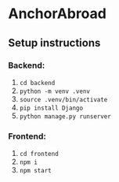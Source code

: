 # AnchorAbroad

## Setup instructions

### Backend:
1) `cd backend`
2) `python -m venv .venv`
3) `source .venv/bin/activate`
4) `pip install Django`
5) `python manage.py runserver`

### Frontend: 
1) `cd frontend`
2) `npm i`
3) `npm start`

